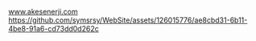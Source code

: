 www.akesenerji.com
https://github.com/symsrsy/WebSite/assets/126015776/ae8cbd31-6b11-4be8-91a6-cd73dd0d262c

 
